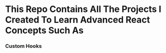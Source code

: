 # This Repo Contains All The Projects I Created To Learn Advanced React Concepts Such As

  ### Custom Hooks
